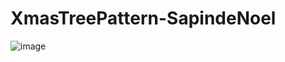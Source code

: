 # XmasTreePattern-SapindeNoel
![image](https://user-images.githubusercontent.com/66690240/203008758-144f25fb-5484-4092-8ba5-186699861ca3.png)
